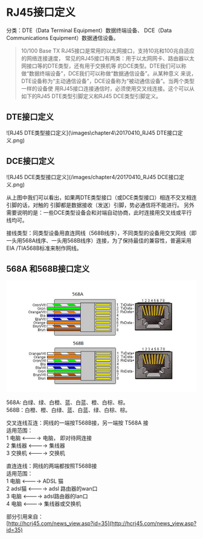 # RJ45接口定义 #

分类：DTE（Data Terminal Equipment）数据终端设备、
DCE（Data Communications Equipment）数据通信设备。

> 10/100 Base TX RJ45接口是常用的以太网接口，支持10兆和100兆自适应的网络连接速度，
常见的RJ45接口有两类：用于以太网网卡、路由器以太网接口等的DTE类型，还有用于交换机等
的DCE类型。DTE我们可以称做“数据终端设备”，DCE我们可以称做“数据通信设备”。从某种意义
来说，DTE设备称为“主动通信设备”，DCE设备称为“被动通信设备”。当两个类型一样的设备使
用RJ45接口连接通信时，必须使用交叉线连接。这个可以从如下的RJ45 DTE类型引脚定义和RJ45
DCE类型引脚定义。

## DTE接口定义
![RJ45 DTE类型接口定义](\images\chapter4\20170410_RJ45 DTE接口定义.png)

## DCE接口定义
![RJ45 DCE类型接口定义](/images/chapter4/20170410_RJ45 DCE接口定义.png)

从上图中我们可以看出，如果两DTE类型接口（或DCE类型接口）相连不交叉相连引脚的话，对触的
引脚都是数据接收（发送）引脚，势必通信将不能进行。
另外需要说明的是：一些DCE类型设备会和对端自动协商，此时连接用交叉线或平行线均可。

接线类型：同类型设备用直连网线（568B线序），不同类型的设备用交叉网线（即一头用568A线序、一头用568B线序）连接，为了保持最佳的兼容性，普遍采用EIA /TIA568B标准来制作网线。

## 568A 和568B接口定义
![568A和568B网线线序](/images/chapter4/20170410_568A和568B接口定义.png)

568A: 白绿、绿、白橙、蓝、白蓝、橙、白棕、棕。    
568B：白橙、橙、白绿、蓝、白蓝、绿、白棕、棕。    

交叉连线互连：网线的一端按T568B接，另一端按 T568A 接  
适用范围：  
1 电脑 <----> 电脑， 即对待网连接  
2 集线器 <----> 集线器    
3 交换机 <----> 交换机  

直连连线：网线的两端都按照T568B接  
适用范围：  
1 电脑 <----> ADSL 猫  
2 adsl猫 <----> adsl 路由器的wan口  
3 电脑 <----> adsl路由器的lan口  
4 电脑 <----> 集线器或交换机  

部分引用来自：  
[http://hcrj45.com/news_view.asp?id=35](http://hcrj45.com/news_view.asp?id=35)
